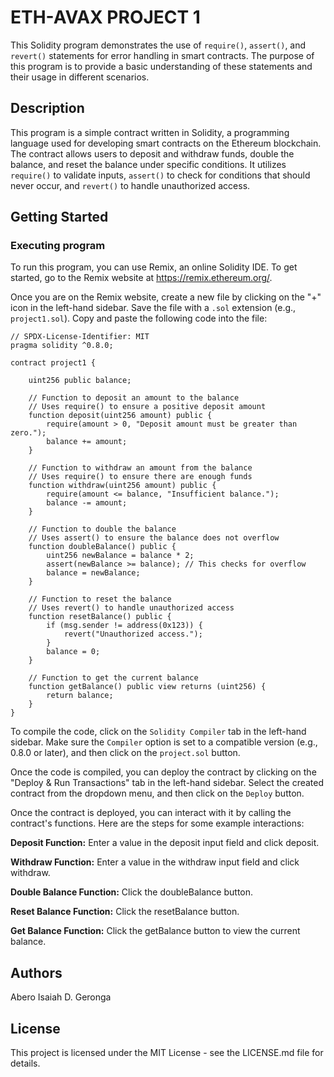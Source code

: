# ETH-AVAX PROJECT 1

This Solidity program demonstrates the use of `require()`, `assert()`, and `revert()` statements for error handling in smart contracts. The purpose of this program is to provide a basic understanding of these statements and their usage in different scenarios.

## Description

This program is a simple contract written in Solidity, a programming language used for developing smart contracts on the Ethereum blockchain. The contract allows users to deposit and withdraw funds, double the balance, and reset the balance under specific conditions. It utilizes `require()` to validate inputs, `assert()` to check for conditions that should never occur, and `revert()` to handle unauthorized access.

## Getting Started

### Executing program

To run this program, you can use Remix, an online Solidity IDE. To get started, go to the Remix website at https://remix.ethereum.org/.

Once you are on the Remix website, create a new file by clicking on the "+" icon in the left-hand sidebar. Save the file with a `.sol` extension (e.g., `project1.sol`). Copy and paste the following code into the file:

```solidity
// SPDX-License-Identifier: MIT
pragma solidity ^0.8.0;

contract project1 {

    uint256 public balance;

    // Function to deposit an amount to the balance
    // Uses require() to ensure a positive deposit amount
    function deposit(uint256 amount) public {
        require(amount > 0, "Deposit amount must be greater than zero.");
        balance += amount;
    }

    // Function to withdraw an amount from the balance
    // Uses require() to ensure there are enough funds
    function withdraw(uint256 amount) public {
        require(amount <= balance, "Insufficient balance.");
        balance -= amount;
    }

    // Function to double the balance
    // Uses assert() to ensure the balance does not overflow
    function doubleBalance() public {
        uint256 newBalance = balance * 2;
        assert(newBalance >= balance); // This checks for overflow
        balance = newBalance;
    }

    // Function to reset the balance
    // Uses revert() to handle unauthorized access
    function resetBalance() public {
        if (msg.sender != address(0x123)) {
            revert("Unauthorized access.");
        }
        balance = 0;
    }

    // Function to get the current balance
    function getBalance() public view returns (uint256) {
        return balance;
    }
}

```

To compile the code, click on the `Solidity Compiler` tab in the left-hand sidebar. Make sure the `Compiler` option is set to a compatible version (e.g., 0.8.0 or later), and then click on the `project.sol` button.

Once the code is compiled, you can deploy the contract by clicking on the "Deploy & Run Transactions" tab in the left-hand sidebar. Select the created contract from the dropdown menu, and then click on the `Deploy` button.

Once the contract is deployed, you can interact with it by calling the contract's functions. Here are the steps for some example interactions:

**Deposit Function:** Enter a value in the deposit input field and click deposit.

**Withdraw Function:** Enter a value in the withdraw input field and click withdraw.

**Double Balance Function:** Click the doubleBalance button.

**Reset Balance Function:** Click the resetBalance button.

**Get Balance Function:** Click the getBalance button to view the current balance.


## Authors
Abero Isaiah D. Geronga

## License
This project is licensed under the MIT License - see the LICENSE.md file for details.
